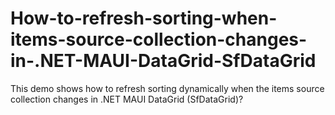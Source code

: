 # How-to-refresh-sorting-when-items-source-collection-changes-in-.NET-MAUI-DataGrid-SfDataGrid
This demo shows how to refresh sorting dynamically when the items source collection changes in .NET MAUI DataGrid (SfDataGrid)?
